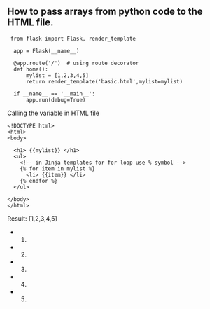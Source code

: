 ## How to pass arrays from python code to the HTML file.

```
 from flask import Flask, render_template

  app = Flask(__name__)

  @app.route('/')  # using route decorator
  def home():
      mylist = [1,2,3,4,5]
      return render_template('basic.html',mylist=mylist)

  if __name__ == '__main__':
      app.run(debug=True)

```

Calling the variable in HTML file

```
<!DOCTYPE html>
<html>
<body>  
  
  <h1> {{mylist}} </h1>
  <ul>
    <!-- in Jinja templates for for loop use % symbol -->
    {% for item in mylist %}
      <li> {{item}} </li>
    {% endfor %}
  </ul>

</body>
</html>

```

Result:
[1,2,3,4,5]

* 1.
* 2.
* 3.
* 4.
* 5.
